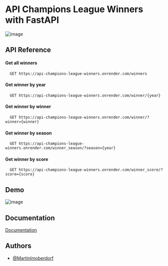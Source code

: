 
# API Champions League Winners with FastAPI

![image](https://github.com/MartinImoberdorf/API-Champions-League-Winners/assets/93394695/a4653afa-6cfe-4c24-bf61-50e655953ed2)




## API Reference

#### Get all winners

```
  GET https://api-champions-league-winners.onrender.com/winners
```


#### Get winner by year

```
  GET https://api-champions-league-winners.onrender.com/winner/{year}
```

#### Get winner by winner

```
  GET https://api-champions-league-winners.onrender.com/winner/?winner={winner}
```

#### Get winner by season

```
  GET https://api-champions-league-winners.onrender.com/winner_season/?season={year}
```

#### Get winner by score

```
  GET https://api-champions-league-winners.onrender.com/winner_score/?score={score}
```


## Demo

![image](https://github.com/MartinImoberdorf/API-Champions-League-Winners/assets/93394695/187fdbc6-c296-4ed8-ba4c-0054fdf58bd0)


## Documentation

[Documentation](https://api-champions-league-winners.onrender.com/docs#/)


## Authors

- [@MartinImoberdorf](https://github.com/MartinImoberdorf)

